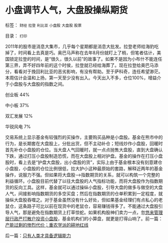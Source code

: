 # 小盘调节人气，大盘股操纵期货

标签： `财经` `拉登` `利比亚` `小盘股` `大盘股` `股票` 

目录： `打印`

2011年的股市是消息大集市，几乎每个星期都是消息大批发。拉登老师给海豹吃掉了，时间看上去真是巧。奥巴马声称在去年8月份就盯上了梢，但笔者估计，美国锁定拉登的时间，是“很久，很久以前”的故事了。如果不是因为小布什不能连任第三界，弄不好四年前的这个时侯，拉登就已经给海葬了。现在拉登给奥巴马添分，看看对于挽回利比亚的恶劣影响，有没有帮助。至于萨科奇，连任希望渺茫。本周估计会温和上扬，第一天至少没有出入。今天出入不多，仓位100%，增益介于小盘股与大盘股的指数之间。

创业板 44%

中小板 37%

双汇发展 12%

华锐风电 7%



交易系统上显示基金有较强烈的买操作，主要购买品种是小盘股。基金在熊市中的行为，是长期套在大盘股上，分批出货，但不主动补仓；短线炒作小盘股，回暖时首先补仓小盘股的仓位。当大盘人气回暖时，就一点点抛售大盘股，直到大盘确认下跌，通过打压小盘股制造恐慌，而在大盘股上相对护盘。基金的操作在打压小盘股时，看上去是“护盘大盘股，出小盘股的货”，实际上由于基金根本没有刻意建仓小盘股，小盘股的仓位比例很低，拉大护小这种最原始的套路，解释近两年的基金操作，说服力不强。但如果将大盘股——>指数期货的关系，就可以构筑一个完整的利益循环。小盘股目前代替了以往大盘股的人气指标功能，而将大盘股作为指数期货的反向工具。这样，基金就可以通过操纵小盘股，引导大盘的做多与做空的大盘人气，间接影响指数期货的多空买盘；然后在指数期货的仓单积累到一定程度，就操纵大盘股吞噬之。对于基金虽然没有什么好处，但如果基金经理们有点私心的老鼠仓，这条路子可比以前在现货中的老鼠仓，容易赚钱得多了。不能通过大盘股引导人气，那是避免在指数期货上打草惊蛇。如果机构股神们卖力一点，忽[悠来管理层行政严打散户投资小盘股](../../../2011/4/28/打压小盘股，成功制造了股灾.md)，基金机构们的小算盘，就更是打得山响了。前一篇：[产能过剩的惨烈代价；重农学派的耕地红线](../../../2011/5/2/产能过剩的惨烈代价；重农学派的耕地红线.md)

后一篇：[只有人类才具备逻辑能力](../../../2011/5/3/只有人类才具备逻辑能力.md)